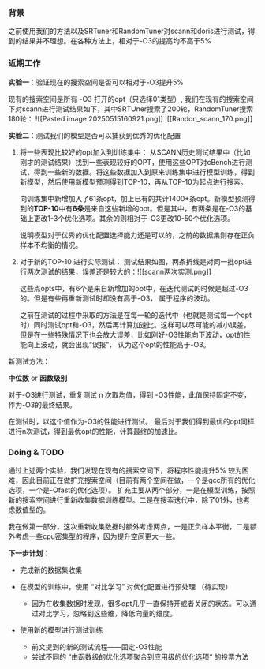### 背景
之前使用我们的方法以及SRTuner和RandomTuner对scann和doris进行测试，得到的结果并不理想。在各种方法上，相对于-O3的提高均不高于5%

### 近期工作
**实验一**：验证现在的搜索空间是否可以相对于-O3提升5%

现有的搜索空间是所有 -O3 打开的opt（只选择01类型）, 我们在现有的搜索空间下对scann进行测试结果如下，其中SRTUner搜索了200轮，RandomTuner搜索180轮：
![[Pasted image 20250515160921.png]]
![[Randon_scann_170.png]]

**实验二**：测试我们的模型是否可以捕获到优秀的优化配置

1. 将一些表现比较好的opt加入到训练集中：
	从SCANN历史测试结果中（比如刚才的测试结果）找到一些表现较好的OPT，使用这些OPT对cBench进行测试，得到一些新的数据。将这些数据加入到原来训练集中进行模型训练，得到新模型，然后使用新模型预测得到TOP-10，再从TOP-10为起点进行搜索。

	向训练集中新增加入了61条opt，加上已有的共计1400+条opt。新模型预测得到的**TOP-10**中有**6条**是来自这些新增的opt。但是其中，有两条是在-O3的基础上更改1-3个优化选项。其余的则相对于-O3更改10-50个优化选项。

	说明模型对于优秀的优化配置选择能力还是可以的，之前的数据集则存在正负样本不均衡的情况。

2. 对于新的TOP-10 进行实际测试：
	测试结果如图，两条折线是对同一批opt进行两次测试的结果，误差还是较大的：![[scann两次实测.png]]

	这些点opts中，有6个是来自新增加的opt中，在迭代测试的时候是超过-O3的。但是有些再重新测试时却没有高于-O3， 属于程序的波动。 
	
	之前在测试的过程中采取的方法是在每一轮的迭代中（也就是测试每一个opt时）同时测试opt和-O3，然后再计算加速比。这样可以尽可能的减小误差，但是在一些特殊情况下也会放大误差，比如刚好-O3性能向下波动，opt的性能向上波动，就会出现“误报”， 认为这个opt的性能高于-O3。

新测试方法：

**中位数**  or 
**函数级别**

对于-O3进行测试，重复测试 n 次取均值，得到 -O3性能，此值保持固定不变，作为-O3的最终结果。

在测试时，以这个值作为-O3的性能进行测试。 最后对于我们得到最优的opt同样进行n次测试，得到最优opt的性能，计算最终的加速比。


### Doing & TODO
通过上述两个实验，我们发现在现有的搜索空间下，将程序性能提升5% 较为困难，因此目前正在做扩充搜索空间（目前有两个空间在做，一个是gcc所有的优化选项，一个是-Ofast的优化选项）。 扩充主要从两个部分，一是在模型训练，按照新的搜索空间进行重新收集数据训练模型。二是在搜索迭代中，除了01外，也考虑数值型的。

我在做第一部分，这次重新收集数据时额外考虑两点，一是正负样本平衡，二是额外考虑一些cpu密集型的程序，因为提升空间更大一些。

**下一步计划：**
* 完成新的数据集收集

* 在模型的训练中，使用 “对比学习” 对优化配置进行预处理 （待实现）
	* 因为在收集数据时发现，很多opt几乎一直保持开或者关闭的状态。可以通过对比学习，忽略到这些维，降低向量的维度。

* 使用新的模型进行测试训练
	* 前文提到的新的测试流程——固定-O3性能
	* 尝试不同的 “由函数级的优化选项聚合到应用级的优化选项“ 的投票方法
